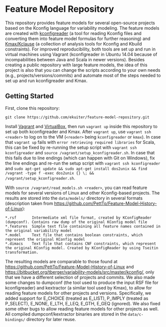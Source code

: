 # Feature Model Repository

This repository provides feature models for several open-source projects based on the Kconfig language for variability modeling.
The feature models are created with [kconfigreader](https://github.com/ckaestne/kconfigreader) (a tool for reading Kconfig files and converting them into feature model formulas for further reasoning) and [Kmax/Kclause](https://github.com/paulgazz/kmax) (a collection of analysis tools for Kconfig and Kbuild constraints).
For improved reproducibility, both tools are set up and run in virtual machines using Vagrant (kconfigreader in Ubuntu 14.04 because of incompabilities between Java and Scala in newer versions).
Besides creating a public repository with large feature models, the idea of this project is also that you can change the scripts according to your own needs (e.g., projects/versions/commits) and automate most of the steps needed to set up and run kconfigreader and Kmax.

## Getting Started

First, clone this repository:

```
git clone https://github.com/ekuiter/feature-model-repository.git
```

Install [Vagrant](https://www.vagrantup.com/) and [VirtualBox](https://www.virtualbox.org/), then run `vagrant up` inside this repository to set up both kconfigreader and Kmax.
After `vagrant up`, use `vagrant ssh <reader>` to log on to the VM (`<reader>` being `kconfigreader` or `kmax`).
In case that `vagrant up` fails with `error retrieving required libraries` for Scala, this can be fixed by re-running the setup script with `vagrant ssh kconfigreader` and `source /vagrant/setup_kconfigreader.sh`.
In case that this fails due to line endings (which can happen with Git on Windows), fix the line endings and re-run the setup script with `vagrant ssh kconfigreader` and `sudo apt-get update && sudo apt-get install dos2unix && find /vagrant -type f -exec dos2unix {} \; && /vagrant/setup_kconfigreader.sh`.

With `source /vagrant/read_models.sh <reader>`, you can read feature models for several versions of Linux and other Kconfig-based projects.
The results are stored into the `data/models/` directory in several formats (description taken from https://github.com/PettTo/Feature-Model-History-of-Linux):

```
*.rsf       Intermediate xml file format, created by KConfigReader (dumpconf). Contains raw dump of the original KConfig model file
*.features  Simple text file containing all feature names contained in the original variability model
*.model     Text file that contains boolean constraints, which represent the original KConfig model
*.dimacs    Text file that contains CNF constraints, which represent the original KConfig model. Created by KConfigReader by using Tseitin transformation.
 ```

The resulting models are comparable to those found at https://github.com/PettTo/Feature-Model-History-of-Linux and https://bitbucket.org/tberger/variability-models/src/master/kconfig/, only that we have a different selection of projects and commits.
We also made some changes to dumpconf (the tool used to produce the input RSF file for kconfigreader) and kextractor (a similar tool used by Kmax), to allow for reading feature models for other projects and versions.
Specifically, we added support for E_CHOICE (treated as E_LIST), P_IMPLY (treated as P_SELECT), E_NONE, E_LTH, E_LEQ, E_GTH, E_GEQ (ignored).
We also fixed some other bugs to allow reading feature models for other projects as well.
All compiled dumpconf/kextractor binaries are stored in the `data/c-bindings/` directory for later reuse.